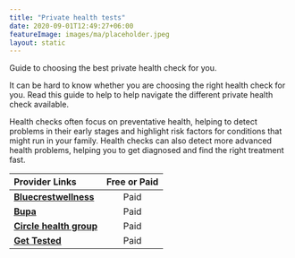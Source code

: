 ```yaml
---
title: "Private health tests"
date: 2020-09-01T12:49:27+06:00
featureImage: images/ma/placeholder.jpeg
layout: static
---
```


Guide to choosing the best private health check for you.

It can be hard to know whether you are choosing the right health check for you. Read this guide to help to help navigate the different private health check available.

Health checks often focus on preventative health, helping to detect problems in their early stages and highlight risk factors for conditions that might run in your family. Health checks can also detect more advanced health problems, helping you to get diagnosed and find the right treatment fast.

| Provider Links      | Free or Paid  |  
| :-----------          | :--------------:      |  
| [**Bluecrestwellness**](https://www.bluecrestwellness.com/health-checks) | Paid | 
| [**Bupa**](https://www.bupa.co.uk/health/health-assessments/compare-health-assessments) | Paid | 
| [**Circle health group**](https://www.circlehealthgroup.co.uk/treatments/health-assessments--advanced) | Paid | 
| [**Get Tested**](https://www.awin1.com/cread.php?awinmid=45209&awinaffid=1198638&ued=https%3A%2F%2Fgettested.co.uk%2F) | Paid | 
  

<br/><br/>







